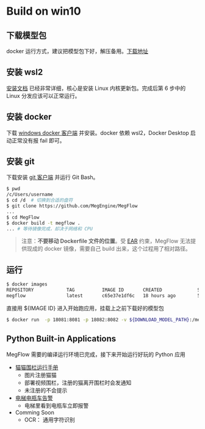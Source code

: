 # Build on win10

## 下载模型包
docker 运行方式，建议把模型包下好，解压备用。[下载地址](../download-models.zh.md)

## 安装 wsl2

[安装文档](https://docs.microsoft.com/zh-cn/windows/wsl/install-win10) 已经非常详细，核心是安装 Linux 内核更新包。完成后第 6 步中的 Linux 分发应该可以正常运行。

## 安装 docker
下载 [windows docker 客户端](https://www.docker.com/products/docker-desktop) 并安装。docker 依赖 wsl2，Docker Desktop 启动正常没有报 fail 即可。

## 安装 git

下载安装 [git 客户端](https://git-scm.com/downloads) 并运行 Git Bash。

```bash
$ pwd
/c/Users/username
$ cd /d  # 切换到合适的盘符
$ git clone https://github.com/MegEngine/MegFlow
...
$ cd MegFlow
$ docker build -t megflow .
... # 等待镜像完成，却决于网络和 CPU
```
> 注意：**不要移动 Dockerfile 文件的位置**。受 [EAR](https://www.federalregister.gov/documents/2019/10/09/2019-22210/addition-of-certain-entities-to-the-entity-list) 约束，MegFlow 无法提供现成的 docker 镜像，需要自己 build 出来，这个过程用了相对路径。

## 运行

```bash
$ docker images
REPOSITORY            TAG          IMAGE ID       CREATED             SIZE
megflow               latest       c65e37e1df6c   18 hours ago        5.05GB
```
直接用 ${IMAGE ID} 进入开始跑应用，挂载上之前下载好的模型包
```bash
$ docker run  -p 18081:8081 -p 18082:8082 -v ${DOWNLOAD_MODEL_PATH}:/megflow-runspace/flow-python/examples/models -i -t  c65e37e1df6c /bin/bash
```

## Python Built-in Applications

MegFlow 需要的编译运行环境已完成，接下来开始运行好玩的 Python 应用

*  [猫猫围栏运行手册](../../flow-python/examples/cat_finder/README.md)
   *  图片注册猫猫
   *  部署视频围栏，注册的猫离开围栏时会发通知
   *  未注册的不会提示
*  [电梯电瓶车告警](../../flow-python/examples/electric_bicycle/README.md)
   *  电梯里看到电瓶车立即报警
*  Comming Soon
   *  OCR： 通用字符识别
